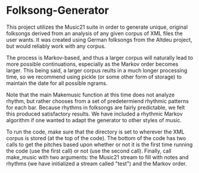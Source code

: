 # Folksong-Generator
This project utilizes the Music21 suite in order to generate unique, original folksongs derived from an analysis of any given corpus of XML files the user wants. It was created using German folksongs from the Altdeu project, but would reliably work with any corpus.

The process is Markov-based, and thus a larger corpus will naturally lead to more possible continuations, especially as the Markov order becomes larger. This being said, a larger corpus reults in a much longer processing time, so we recommend using pickle (or some other form of storage) to maintain the date for all possible ngrams.

Note that the main Makemusic function at this time does not analyze rhythm, but rather chooses from a set of predetermiend rhythmic patterns for each bar. Because rhythms in folksongs are fairly predictable, we felt this produced satisfactory results. We have included a rhythmic Markov algorithm if one wanted to adapt the generator to other styles of music.

To run the code, make sure that the directory is set to wherever the XML corpus is stored (at the top of the code). The bottom of the code has two calls to get the pitches based upon whether or not it is the first time running the code (use the first call) or not (use the second call). Finally, call make_music with two arguments: the Music21 stream to fill with notes and rhythms (we have initialized a stream called "test") and the Markov order. 
